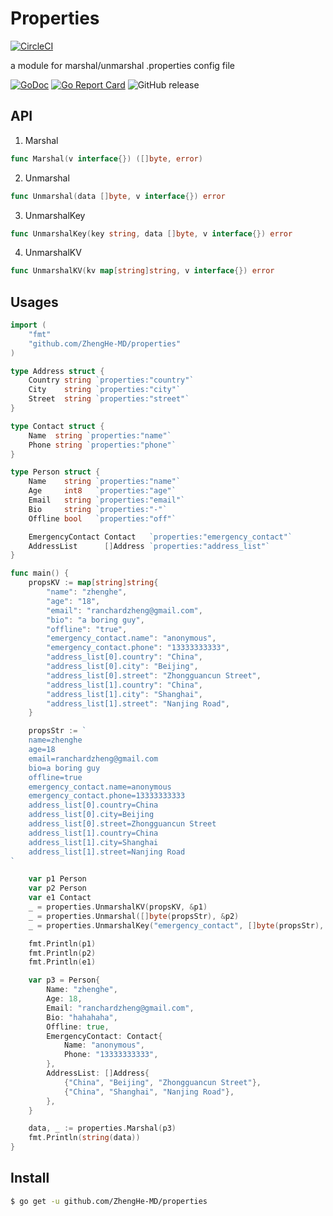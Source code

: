 # Properties 
[![CircleCI](https://circleci.com/gh/ZhengHe-MD/properties.svg?style=svg)](https://circleci.com/gh/ZhengHe-MD/properties)

a module for marshal/unmarshal .properties config file

[![GoDoc](https://godoc.org/github.com/ZhengHe-MD/properties?status.svg)](https://godoc.org/github.com/ZhengHe-MD/properties)
[![Go Report Card](https://goreportcard.com/badge/github.com/ZhengHe-MD/properties)](https://goreportcard.com/report/github.com/ZhengHe-MD/properties)
![GitHub release](https://img.shields.io/github/release/ZhengHe-MD/properties.svg)

## API

1. Marshal

```go
func Marshal(v interface{}) ([]byte, error)
```

2. Unmarshal

```go
func Unmarshal(data []byte, v interface{}) error
```

3. UnmarshalKey

```go
func UnmarshalKey(key string, data []byte, v interface{}) error
```

4. UnmarshalKV

```go
func UnmarshalKV(kv map[string]string, v interface{}) error
```

## Usages

```go
import (
	"fmt"
	"github.com/ZhengHe-MD/properties"
)

type Address struct {
	Country string `properties:"country"`
	City    string `properties:"city"`
	Street  string `properties:"street"`
}

type Contact struct {
	Name  string `properties:"name"`
	Phone string `properties:"phone"`
}

type Person struct {
	Name    string `properties:"name"`
	Age     int8   `properties:"age"`
	Email   string `properties:"email"`
	Bio     string `properties:"-"`
	Offline bool   `properties:"off"`

	EmergencyContact Contact   `properties:"emergency_contact"`
	AddressList      []Address `properties:"address_list"`
}

func main() {
	propsKV := map[string]string{
        "name": "zhenghe",
        "age": "18",
        "email": "ranchardzheng@gmail.com",
        "bio": "a boring guy",
        "offline": "true",
        "emergency_contact.name": "anonymous",
        "emergency_contact.phone": "13333333333",
        "address_list[0].country": "China",
        "address_list[0].city": "Beijing",
        "address_list[0].street": "Zhongguancun Street",
        "address_list[1].country": "China",
        "address_list[1].city": "Shanghai",
        "address_list[1].street": "Nanjing Road",
    }

    propsStr := `
    name=zhenghe
    age=18
    email=ranchardzheng@gmail.com
    bio=a boring guy
    offline=true
    emergency_contact.name=anonymous
    emergency_contact.phone=13333333333
    address_list[0].country=China
    address_list[0].city=Beijing
    address_list[0].street=Zhongguancun Street
    address_list[1].country=China
    address_list[1].city=Shanghai
    address_list[1].street=Nanjing Road
`

    var p1 Person
    var p2 Person
    var e1 Contact
    _ = properties.UnmarshalKV(propsKV, &p1)
    _ = properties.Unmarshal([]byte(propsStr), &p2)
    _ = properties.UnmarshalKey("emergency_contact", []byte(propsStr), &e1)

    fmt.Println(p1)
    fmt.Println(p2)
    fmt.Println(e1)

    var p3 = Person{
        Name: "zhenghe",
        Age: 18,
        Email: "ranchardzheng@gmail.com",
        Bio: "hahahaha",
        Offline: true,
        EmergencyContact: Contact{
            Name: "anonymous",
            Phone: "13333333333",
        },
        AddressList: []Address{
            {"China", "Beijing", "Zhongguancun Street"},
            {"China", "Shanghai", "Nanjing Road"},
        },
    }

    data, _ := properties.Marshal(p3)
    fmt.Println(string(data))
}
```

## Install

```sh
$ go get -u github.com/ZhengHe-MD/properties
```

